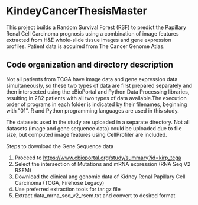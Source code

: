 # KindeyCancerThesisMaster

This project builds a Random Survival Forest (RSF) to predict the Papillary Renal Cell Carcinoma prognosis using a combination of image features extracted from H&E whole-slide tissue images and gene expression profiles. Patient data is acquired from The Cancer Genome Atlas.  

## Code organization and directory description

Not all patients from TCGA have image data and gene expression data simultaneously, so these two types of data are first prepared separately and then intersected using the cBioPortal and Python Data Processing libraries, resulting in 282 patients with all two types of data available.The execution order of programs in each folder is indicated by their filenames, beginning with "01". R and Python programming languages are used in this study.

The datasets used in the study are uploaded in a separate directory. Not all datasets (image and gene sequence data) could be uploaded due to file size, but computed image features using CellProfiler are included. 

Steps to download the Gene Sequence data
1) Proceed to https://www.cbioportal.org/study/summary?id=kirp_tcga
2) Select the intersection of Mutations and mRNA expression (RNA Seq V2 RSEM)
3) Download the clinical ang genomic data of Kidney Renal Papillary Cell Carcinoma (TCGA, Firehose Legacy)
4) Use preferred extraction tools for tar.gz file
5) Extract data_mrna_seq_v2_rsem.txt and convert to desired format

